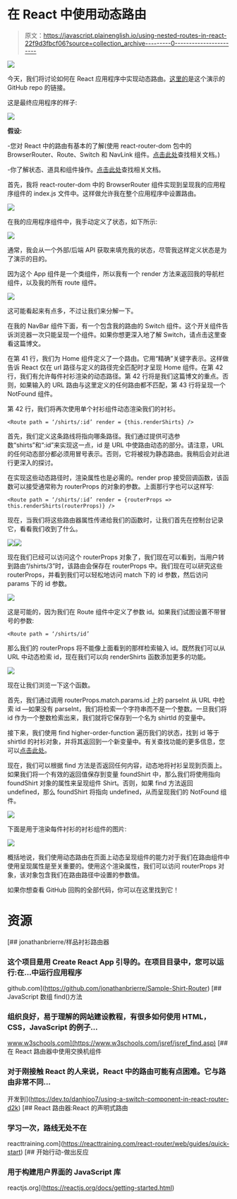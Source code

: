 # 在 React 中使用动态路由

> 原文：<https://javascript.plainenglish.io/using-nested-routes-in-react-22f9d3fbcf06?source=collection_archive---------0----------------------->

![](img/be2a33c35afa20c16913423a8c29a038.png)

今天，我们将讨论如何在 React 应用程序中实现动态路由。[这里的](https://github.com/jonathanbrierre/Sample-Shirt-Router)是这个演示的 GitHub repo 的链接。

这是最终应用程序的样子:

![](img/c21d58909561508d4f9046fd2aee1d06.png)

**假设:**

-您对 React 中的路由有基本的了解(使用 react-router-dom 包中的 BrowserRouter、Route、Switch 和 NavLink 组件。[点击此处](https://reacttraining.com/react-router/web/guides/quick-start)查找相关文档。)

-你了解状态、道具和组件操作。[点击此处](https://reactjs.org/docs/getting-started.html)查找相关文档。

首先，我将 react-router-dom 中的 BrowserRouter 组件实现到呈现我的应用程序组件的 index.js 文件中。这样做允许我在整个应用程序中设置路由。

![](img/faceb8420dd450447572e998b032ea52.png)

在我的应用程序组件中，我手动定义了状态，如下所示:

![](img/5a238300795f49847253dda68b86064c.png)

通常，我会从一个外部/后端 API 获取来填充我的状态，尽管我这样定义状态是为了演示的目的。

因为这个 App 组件是一个类组件，所以我有一个 render 方法来返回我的导航栏组件，以及我的所有 route 组件。

![](img/a74dc507344305e27ab8c081d72fc6f3.png)

这可能看起来有点多，不过让我们来分解一下。

在我的 NavBar 组件下面，有一个包含我的路由的 Switch 组件。这个开关组件告诉浏览器一次只能呈现一个组件。如果你想更深入地了解 Switch，请点击这里查看这篇博文。

在第 41 行，我们为 Home 组件定义了一个路由。它用“精确”关键字表示。这样做告诉 React 仅在 url 路径与定义的路径完全匹配时才呈现 Home 组件。在第 42 行，我们有允许每件衬衫渲染的动态路径。第 42 行将是我们这篇博文的重点。否则，如果输入的 URL 路由与这里定义的任何路由都不匹配，第 43 行将呈现一个 NotFound 组件。

第 42 行，我们将再次使用单个衬衫组件动态渲染我们的衬衫。

```
<Route path = ‘/shirts/:id’ render = {this.renderShirts} />
```

首先，我们定义这条路线将指向哪条路径。我们通过提供可选参数“shirts”和“:id”来实现这一点，id 是 URL 中使路由动态的部分。请注意，URL 的任何动态部分都必须用冒号表示。否则，它将被视为静态路由。我稍后会对此进行更深入的探讨。

在实现这些动态路径时，渲染属性也是必需的。render prop 接受回调函数，该函数可以接受通常称为 routerProps 的对象的参数。上面那行字也可以这样写:

```
<Route path = ‘/shirts/:id’ render = {routerProps => this.renderShirts(routerProps)} />
```

现在，当我们将这些路由器属性传递给我们的函数时，让我们首先在控制台记录它，看看我们收到了什么。

![](img/2505f8314d7a67489b1c79cbe37b5981.png)![](img/6023319c95dc43233c92980d4d5956b3.png)

现在我们已经可以访问这个 routerProps 对象了，我们现在可以看到，当用户转到路由“/shirts/3”时，该路由会保存在 routerProps 中。我们现在可以研究这些 routerProps，并看到我们可以轻松地访问 match 下的 id 参数，然后访问 params 下的 id 参数。

![](img/fd8390e61d600148cf8698a51f26b98d.png)

这是可能的，因为我们在 Route 组件中定义了参数 id。如果我们试图设置不带冒号的参数:

```
<Route path = ‘/shirts/id’
```

那么我们的 routerProps 将不能像上面看到的那样检索输入 id。既然我们可以从 URL 中动态检索 id，现在我们可以向 renderShirts 函数添加更多的功能。

![](img/0f40d7e3f70429d35b7ec86d8f7dfe77.png)

现在让我们浏览一下这个函数。

首先，我们通过调用 routerProps.match.params.id 上的 parseInt 从 URL 中检索 id —如果没有 parseInt，我们将检索一个字符串而不是一个整数。一旦我们将 id 作为一个整数检索出来，我们就将它保存到一个名为 shirtId 的变量中。

接下来，我们使用 find higher-order-function 遍历我们的状态，找到 id 等于 shirtId 的衬衫对象，并将其返回到一个新变量中。有关查找功能的更多信息，您可以[点击此处](https://www.w3schools.com/jsref/jsref_find.asp)。

现在，我们可以根据 find 方法是否返回任何内容，动态地将衬衫呈现到页面上。如果我们将一个有效的返回值保存到变量 foundShirt 中，那么我们将使用指向 foundShirt 对象的属性来呈现组件 Shirt。否则，如果 find 方法返回 undefined，那么 foundShirt 将指向 undefined，从而呈现我们的 NotFound 组件。

![](img/e2af068af29df72909413daa9734e384.png)

下面是用于渲染每件衬衫的衬衫组件的图片:

![](img/4cb6eba0abbb4e188c898738838cc413.png)

概括地说，我们使用动态路由在页面上动态呈现组件的能力对于我们在路由组件中使用呈现属性是至关重要的。使用这个渲染属性，我们可以访问 routerProps 对象，该对象包含我们在路由路径中设置的参数值。

如果你想查看 GitHub 回购的全部代码，你可以在这里找到它！

# 资源

[](https://github.com/jonathanbrierre/Sample-Shirt-Router) [## jonathanbrierre/样品衬衫路由器

### 这个项目是用 Create React App 引导的。在项目目录中，您可以运行:在…中运行应用程序

github.com](https://github.com/jonathanbrierre/Sample-Shirt-Router) [](https://www.w3schools.com/jsref/jsref_find.asp) [## JavaScript 数组 find()方法

### 组织良好，易于理解的网站建设教程，有很多如何使用 HTML，CSS，JavaScript 的例子…

www.w3schools.com](https://www.w3schools.com/jsref/jsref_find.asp) [](https://dev.to/danhjoo7/using-a-switch-component-in-react-router-d2k) [## 在 React 路由器中使用交换机组件

### 对于刚接触 React 的人来说，React 中的路由可能有点困难。它与路由非常不同…

开发到](https://dev.to/danhjoo7/using-a-switch-component-in-react-router-d2k) [](https://reacttraining.com/react-router/web/guides/quick-start) [## React 路由器:React 的声明式路由

### 学习一次，路线无处不在

reacttraining.com](https://reacttraining.com/react-router/web/guides/quick-start) [](https://reactjs.org/docs/getting-started.html) [## 开始行动-做出反应

### 用于构建用户界面的 JavaScript 库

reactjs.org](https://reactjs.org/docs/getting-started.html)